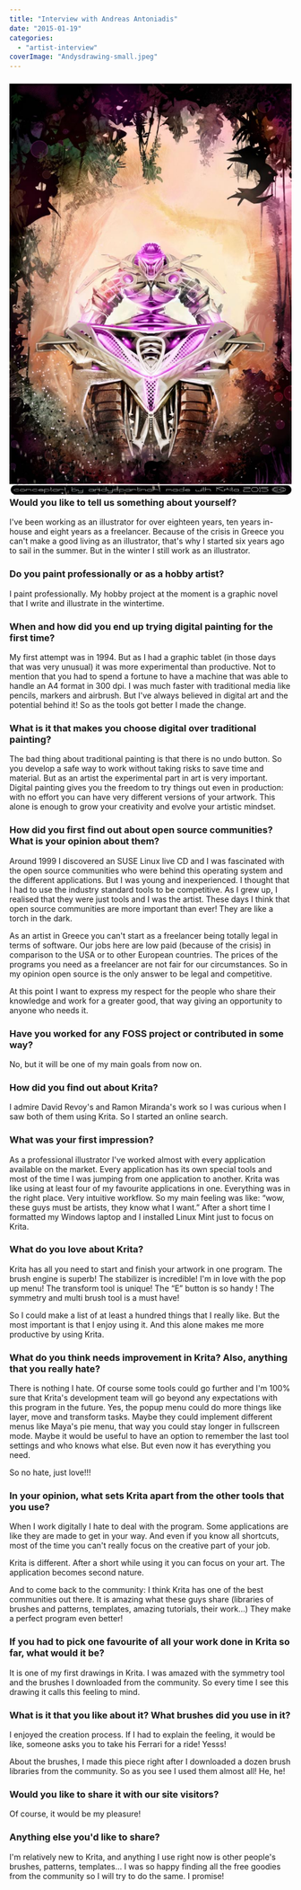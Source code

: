 ```yaml
---
title: "Interview with Andreas Antoniadis"
date: "2015-01-19"
categories: 
  - "artist-interview"
coverImage: "Andysdrawing-small.jpeg"
---
```


### [![Andysdrawing-small](images/Andysdrawing-small.jpeg)](https://krita.org/wp-content/uploads/2015/01/Andyspartinart-conceptdrawing333.jpeg) Would you like to tell us something about yourself?

I've been working as an illustrator for over eighteen years, ten years in-house and eight years as a freelancer. Because of the crisis in Greece you can't make a good living as an illustrator, that's why I started six years ago to sail in the summer. But in the winter I still work as an illustrator.

### Do you paint professionally or as a hobby artist?

I paint professionally. My hobby project at the moment is a graphic novel that I write and illustrate in the wintertime.

### When and how did you end up trying digital painting for the first time?

My first attempt was in 1994. But as I had a graphic tablet (in those days that was very unusual) it was more experimental than productive. Not to mention that you had to spend a fortune to have a machine that was able to handle an A4 format in 300 dpi. I was much faster with traditional media like pencils, markers and airbrush. But I've always believed in digital art and the potential behind it! So as the tools got better I made the change.

### What is it that makes you choose digital over traditional painting?

The bad thing about traditional painting is that there is no undo button. So you develop a safe way to work without taking risks to save time and material. But as an artist the experimental part in art is very important. Digital painting gives you the freedom to try things out even in production: with no effort you can have very different versions of your artwork. This alone is enough to grow your creativity and evolve your artistic mindset.

### How did you first find out about open source communities? What is your opinion about them?

Around 1999 I discovered an SUSE Linux live CD and I was fascinated with the open source communities who were behind this operating system and the different applications. But I was young and inexperienced. I thought that I had to use the industry standard tools to be competitive. As I grew up, I realised that they were just tools and I was the artist. These days I think that open source communities are more important than ever! They are like a torch in the dark.

As an artist in Greece you can't start as a freelancer being totally legal in terms of software. Our jobs here are low paid (because of the crisis) in comparison to the USA or to other European countries. The prices of the programs you need as a freelancer are not fair for our circumstances. So in my opinion open source is the only answer to be legal and competitive.

At this point I want to express my respect for the people who share their knowledge and work for a greater good, that way giving an opportunity to anyone who needs it.

### Have you worked for any FOSS project or contributed in some way?

No, but it will be one of my main goals from now on.

### How did you find out about Krita?

I admire David Revoy's and Ramon Miranda's work so I was curious when I saw both of them using Krita. So I started an online search.

### What was your first impression?

As a professional illustrator I've worked almost with every application available on the market. Every application has its own special tools and most of the time I was jumping from one application to another. Krita was like using at least four of my favourite applications in one. Everything was in the right place. Very intuitive workflow. So my main feeling was like: “wow, these guys must be artists, they know what I want.” After a short time I formatted my Windows laptop and I installed Linux Mint just to focus on Krita.

### What do you love about Krita?

Krita has all you need to start and finish your artwork in one program. The brush engine is superb! The stabilizer is incredible! I'm in love with the pop up menu! The transform tool is unique! The “E” button is so handy ! The symmetry and multi brush tool is a must have!

So I could make a list of at least a hundred things that I really like. But the most important is that I enjoy using it. And this alone makes me more productive by using Krita.

### What do you think needs improvement in Krita? Also, anything that you really hate?

There is nothing I hate. Of course some tools could go further and I'm 100% sure that Krita's development team will go beyond any expectations with this program in the future. Yes, the popup menu could do more things like layer, move and transform tasks. Maybe they could implement different menus like Maya's pie menu, that way you could stay longer in fullscreen mode. Maybe it would be useful to have an option to remember the last tool settings and who knows what else. But even now it has everything you need.

So no hate, just love!!!

### In your opinion, what sets Krita apart from the other tools that you use?

When I work digitally I hate to deal with the program. Some applications are like they are made to get in your way. And even if you know all shortcuts, most of the time you can't really focus on the creative part of your job.

Krita is different. After a short while using it you can focus on your art. The application becomes second nature.

And to come back to the community: I think Krita has one of the best communities out there. It is amazing what these guys share (libraries of brushes and patterns, templates, amazing tutorials, their work...) They make a perfect program even better!

### If you had to pick one favourite of all your work done in Krita so far, what would it be?

It is one of my first drawings in Krita. I was amazed with the symmetry tool and the brushes I downloaded from the community. So every time I see this drawing it calls this feeling to mind.

### What is it that you like about it? What brushes did you use in it?

I enjoyed the creation process. If I had to explain the feeling, it would be like, someone asks you to take his Ferrari for a ride! Yesss!

About the brushes, I made this piece right after I downloaded a dozen brush libraries from the community. So as you see I used them almost all! He, he!

### Would you like to share it with our site visitors?

Of course, it would be my pleasure!

### Anything else you'd like to share?

I'm relatively new to Krita, and anything I use right now is other people's brushes, patterns, templates... I was so happy finding all the free goodies from the community so I will try to do the same. I promise!
